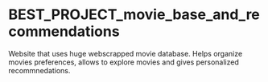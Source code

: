 # BEST_PROJECT_movie_base_and_recommendations
Website that uses huge webscrapped movie database. Helps organize movies preferences, allows to explore movies and gives personalized recommnedations.
